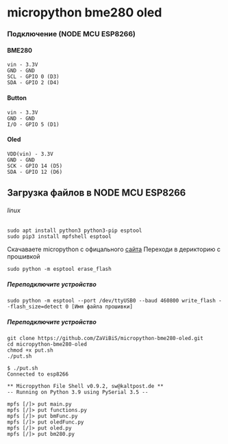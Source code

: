 # micropython bme280 oled


### Подключение (NODE MCU ESP8266)
#### BME280
```
vin - 3.3V
GND - GND
SCL - GPIO 0 (D3)
SDA - GPIO 2 (D4)
```
#### Button
```
vin - 3.3V
GND - GND
I/O - GPIO 5 (D1)
```
#### Oled
```
VDD(vin) - 3.3V
GND - GND
SCK - GPIO 14 (D5)
SDA - GPIO 12 (D6)
```

## Загрузка файлов в NODE MCU ESP8266
###### linux 

```console
sudo apt install python3 python3-pip esptool
sudo pip3 install mpfshell esptool
```

Скачаваете micropython c офицального [сайта](https://micropython.org/)
Переходи в дерикторию с прошивкой

```console
sudo python -m esptool erase_flash
```
##### Переподключите устройство
```console
sudo python -m esptool --port /dev/ttyUSB0 --baud 460800 write_flash --flash_size=detect 0 [Имя файла прошивки]
```
##### Переподключите устройство


```console
git clone https://github.com/ZaViBiS/micropython-bme280-oled.git
cd micropython-bme280-oled
chmod +x put.sh
./put.sh
```
```console
$ ./put.sh  
Connected to esp8266

** Micropython File Shell v0.9.2, sw@kaltpost.de ** 
-- Running on Python 3.9 using PySerial 3.5 --

mpfs [/]> put main.py
mpfs [/]> put functions.py
mpfs [/]> put bmFunc.py
mpfs [/]> put oledFunc.py
mpfs [/]> put oled.py
mpfs [/]> put bm280.py
```
